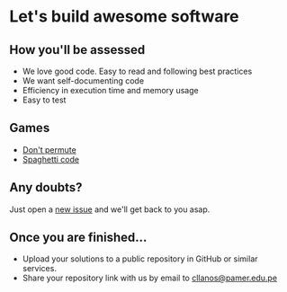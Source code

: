 # Let's build awesome software

## How you'll be assessed

- We love good code. Easy to read and following best practices
- We want self-documenting code
- Efficiency in execution time and memory usage
- Easy to test

## Games

- [Don't permute](https://github.com/creek12/test/tree/master/game-01)
- [Spaghetti code](https://github.com/creek12/test/tree/master/game-02)

## Any doubts?
Just open a [new issue](https://github.com/creek12/test/issues/new) and we'll get back to you asap.

## Once you are finished...

- Upload your solutions to a public repository in GitHub or similar services.
- Share your repository link with us by email to cllanos@pamer.edu.pe
